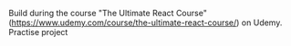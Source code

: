 Build during the course "The Ultimate React Course" (https://www.udemy.com/course/the-ultimate-react-course/) on Udemy. Practise project
